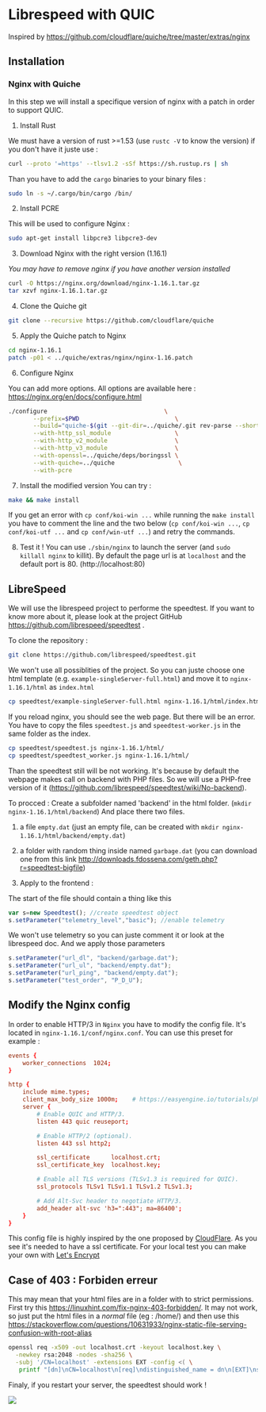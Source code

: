 # Librespeed with QUIC
Inspired by https://github.com/cloudflare/quiche/tree/master/extras/nginx
## Installation

### Nginx with Quiche
In this step we will install a specifique version of nginx with a patch in order to support QUIC.

1. Install Rust

We must have a version of rust >=1.53 (use `rustc -V` to know the version) if you don't have it juste use :
```bash
curl --proto '=https' --tlsv1.2 -sSf https://sh.rustup.rs | sh 
```
Than you have to add the `cargo` binaries to your binary files :
```bash
sudo ln -s ~/.cargo/bin/cargo /bin/
```

2. Install PCRE

This will be used to configure Nginx :

```bash
sudo apt-get install libpcre3 libpcre3-dev
```

3. Download Nginx with the right version (1.16.1)

*You may have to remove nginx if you have another version installed*

```bash
curl -O https://nginx.org/download/nginx-1.16.1.tar.gz
tar xzvf nginx-1.16.1.tar.gz
```

4. Clone the Quiche git
```bash
git clone --recursive https://github.com/cloudflare/quiche
```

5. Apply the Quiche patch to Nginx

```bash
cd nginx-1.16.1
patch -p01 < ../quiche/extras/nginx/nginx-1.16.patch
```

6. Configure Nginx

You can add more options. All options are available here : https://nginx.org/en/docs/configure.html
```bash
./configure                                 \
       --prefix=$PWD                           \
       --build="quiche-$(git --git-dir=../quiche/.git rev-parse --short HEAD)" \
       --with-http_ssl_module                  \
       --with-http_v2_module                   \
       --with-http_v3_module                   \
       --with-openssl=../quiche/deps/boringssl \
       --with-quiche=../quiche                  \
       --with-pcre
```

7. Install the modified version
You can try :
```bash
make && make install
```

If you get an error with `cp conf/koi-win ...` while running the `make install` you have to comment the line and the two below (`cp conf/koi-win ...`, `cp conf/koi-utf ...` and `cp conf/win-utf ...`) and retry the commands.

8. Test it !
You can use `./sbin/nginx` to launch the server (and `sudo killall nginx` to killit). By default the page url is at `localhost` and the default port is 80. (http://localhost:80)


## LibreSpeed
We will use the librespeed project to performe the speedtest. If you want to know more about it, please look at the project GitHub https://github.com/librespeed/speedtest .

To clone the repository :
```bash
git clone https://github.com/librespeed/speedtest.git
```

We won't use all possiblities of the project. So you can juste choose one html template (e.g. `example-singleServer-full.html`) and move it to `nginx-1.16.1/html` as `index.html`
```bash
cp speedtest/example-singleServer-full.html nginx-1.16.1/html/index.html
```

If you reload nginx, you should see the web page. But there will be an error. You have to copy the files `speedtest.js` and `speedtest-worker.js` in the same folder as the index.

```bash
cp speedtest/speedtest.js nginx-1.16.1/html/
cp speedtest/speedtest_worker.js nginx-1.16.1/html/
```

Than the speedtest still will be not working. It's because by default the webpage makes call on backend with PHP files. So we will use a PHP-free version of it (https://github.com/librespeed/speedtest/wiki/No-backend).

To procced : 
Create a subfolder named 'backend' in the html folder. (`mkdir nginx-1.16.1/html/backend`) And place there two files.
1. a file `empty.dat` (just an empty file, can be created with `mkdir nginx-1.16.1/html/backend/empty.dat`)

2. a folder with random thing inside named `garbage.dat` (you can download one from this link http://downloads.fdossena.com/geth.php?r=speedtest-bigfile)

3. Apply to the frontend :

The start of the file should contain a thing like this
```js
var s=new Speedtest(); //create speedtest object
s.setParameter("telemetry_level","basic"); //enable telemetry
``` 
We won't use telemetry so you can juste comment it or look at the librespeed doc. And we apply those parameters
```js
s.setParameter("url_dl", "backend/garbage.dat");
s.setParameter("url_ul", "backend/empty.dat");
s.setParameter("url_ping", "backend/empty.dat");
s.setParameter("test_order", "P_D_U");
```

## Modify the Nginx config

In order to enable HTTP/3 in `Nginx` you have to modify the config file. It's located in `nginx-1.16.1/conf/nginx.conf`. You can use this preset for example :
```conf
events {
    worker_connections  1024;
}

http {
    include mime.types;
    client_max_body_size 1000m;    # https://easyengine.io/tutorials/php/increase-file-upload-size-limit/
    server {
        # Enable QUIC and HTTP/3.
        listen 443 quic reuseport;

        # Enable HTTP/2 (optional).
        listen 443 ssl http2;

        ssl_certificate      localhost.crt;
        ssl_certificate_key  localhost.key;

        # Enable all TLS versions (TLSv1.3 is required for QUIC).
        ssl_protocols TLSv1 TLSv1.1 TLSv1.2 TLSv1.3;

        # Add Alt-Svc header to negotiate HTTP/3.
        add_header alt-svc 'h3=":443"; ma=86400';
    }
}
```
This config file is highly inspired by the one proposed by [CloudFlare](https://github.com/cloudflare/quiche/tree/master/extras/nginx#running). As you see it's needed to have a ssl certificate. For your local test you can make your own with [Let's Encrypt](https://letsencrypt.org/fr/docs/certificates-for-localhost/)

## Case of 403 : Forbiden erreur 

This may mean that your html files are in a folder with to strict permissions. First try this https://linuxhint.com/fix-nginx-403-forbidden/. It may not work, so just put the html files in a *normal* file (eg : /home/) and then use this https://stackoverflow.com/questions/10631933/nginx-static-file-serving-confusion-with-root-alias



```bash
openssl req -x509 -out localhost.crt -keyout localhost.key \
  -newkey rsa:2048 -nodes -sha256 \
  -subj '/CN=localhost' -extensions EXT -config <( \
   printf "[dn]\nCN=localhost\n[req]\ndistinguished_name = dn\n[EXT]\nsubjectAltName=DNS:localhost\nkeyUsage=digitalSignature\nextendedKeyUsage=serverAuth")
```

Finaly, if you restart your server, the speedtest should work !

![](https://media.discordapp.net/attachments/669931364149100554/895982712022794240/unknown.png)
